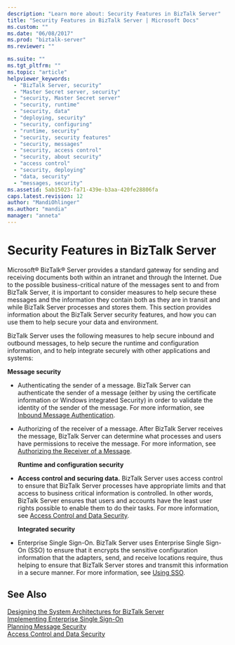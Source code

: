 ```yaml
---
description: "Learn more about: Security Features in BizTalk Server"
title: "Security Features in BizTalk Server | Microsoft Docs"
ms.custom: ""
ms.date: "06/08/2017"
ms.prod: "biztalk-server"
ms.reviewer: ""

ms.suite: ""
ms.tgt_pltfrm: ""
ms.topic: "article"
helpviewer_keywords: 
  - "BizTalk Server, security"
  - "Master Secret server, security"
  - "security, Master Secret server"
  - "security, runtime"
  - "security, data"
  - "deploying, security"
  - "security, configuring"
  - "runtime, security"
  - "security, security features"
  - "security, messages"
  - "security, access control"
  - "security, about security"
  - "access control"
  - "security, deploying"
  - "data, security"
  - "messages, security"
ms.assetid: 5ab15023-fa71-439e-b3aa-420fe28806fa
caps.latest.revision: 12
author: "MandiOhlinger"
ms.author: "mandia"
manager: "anneta"
---
```

# Security Features in BizTalk Server
Microsoft® BizTalk® Server provides a standard gateway for sending and receiving documents both within an intranet and through the Internet. Due to the possible business-critical nature of the messages sent to and from BizTalk Server, it is important to consider measures to help secure these messages and the information they contain both as they are in transit and while BizTalk Server processes and stores them. This section provides information about the BizTalk Server security features, and how you can use them to help secure your data and environment.  
  
 BizTalk Server uses the following measures to help secure inbound and outbound messages, to help secure the runtime and configuration information, and to help integrate securely with other applications and systems:  
  
 **Message security**  
  
- Authenticating the sender of a message. BizTalk Server can authenticate the sender of a message (either by using the certificate information or Windows integrated Security) in order to validate the identity of the sender of the message. For more information, see [Inbound Message Authentication](../core/inbound-message-authentication.md).  
  
- Authorizing of the receiver of a message. After BizTalk Server receives the message, BizTalk Server can determine what processes and users have permissions to receive the message. For more information, see [Authorizing the Receiver of a Message](../core/authorizing-the-receiver-of-a-message.md).  
  
  **Runtime and configuration security**  
  
- **Access control and securing data.** BizTalk Server uses access control to ensure that BizTalk Server processes have appropriate limits and that access to business critical information is controlled. In other words, BizTalk Server ensures that users and accounts have the least user rights possible to enable them to do their tasks. For more information, see [Access Control and Data Security](../core/access-control-and-data-security.md).  
  
  **Integrated security**  
  
- Enterprise Single Sign-On. BizTalk Server uses Enterprise Single Sign-On (SSO) to ensure that it encrypts the sensitive configuration information that the adapters, send, and receive locations require, thus helping to ensure that BizTalk Server stores and transmit this information in a secure manner. For more information, see [Using SSO](../core/using-sso.md).  
  
## See Also  
 [Designing the System Architectures for BizTalk Server](../core/designing-the-system-architectures-for-biztalk-server.md)   
 [Implementing Enterprise Single Sign-On](../core/implementing-enterprise-single-sign-on.md)   
 [Planning Message Security](../core/planning-message-security.md)   
 [Access Control and Data Security](../core/access-control-and-data-security.md)   
